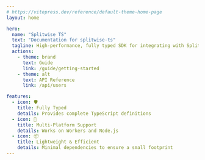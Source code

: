 ```yaml
---
# https://vitepress.dev/reference/default-theme-home-page
layout: home

hero:
  name: "Splitwise TS"
  text: "Documentation for splitwise-ts"
  tagline: High-performance, fully typed SDK for integrating with Splitwise
  actions:
    - theme: brand
      text: Guide
      link: /guide/getting-started
    - theme: alt
      text: API Reference
      link: /api/users

features:
  - icon: 🛡️
    title: Fully Typed
    details: Provides complete TypeScript definitions
  - icon: 🔄
    title: Multi-Platform Support
    details: Works on Workers and Node.js
  - icon: 📦
    title: Lightweight & Efficient
    details: Minimal dependencies to ensure a small footprint
---
```


